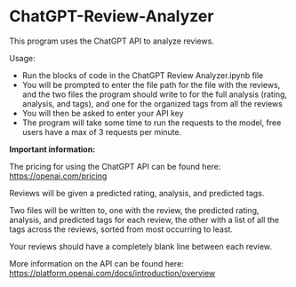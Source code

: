 # ChatGPT-Review-Analyzer
This program uses the ChatGPT API to analyze reviews.

Usage:
- Run the blocks of code in the ChatGPT Review Analyzer.ipynb file
- You will be prompted to enter the file path for the file with the reviews, and the two files the program should write to for the full analysis (rating, analysis, and tags), and one for the organized tags from all the reviews
- You will then be asked to enter your API key
- The program will take some time to run the requests to the model, free users have a max of 3 requests per minute.


**Important information:**

The pricing for using the ChatGPT API can be found here: https://openai.com/pricing

Reviews will be given a predicted rating, analysis, and predicted tags.

Two files will be written to, one with the review, the predicted rating, analysis, and predicted tags for each review, the other with a list of all the tags across the reviews, sorted from most occurring to least.

Your reviews should have a completely blank line between each review.

More information on the API can be found here: https://platform.openai.com/docs/introduction/overview
